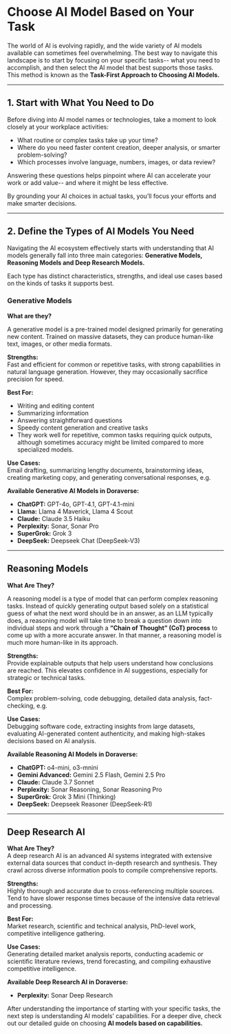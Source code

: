 # Choose AI Model Based on Your Task

The world of AI is evolving rapidly, and the wide variety of AI models available can sometimes feel overwhelming. The best way to navigate this landscape is to start by focusing on your specific tasks-- what you need to accomplish, and then select the AI model that best supports those tasks. This method is known as the **Task-First Approach to Choosing AI Models.**

***

## 1. Start with What You Need to Do

Before diving into AI model names or technologies, take a moment to look closely at your workplace activities:

* What routine or complex tasks take up your time?
* Where do you need faster content creation, deeper analysis, or smarter problem-solving?
* Which processes involve language, numbers, images, or data review?

Answering these questions helps pinpoint where AI can accelerate your work or add value-- and where it might be less effective.

By grounding your AI choices in actual tasks, you’ll focus your efforts and make smarter decisions.

***

## 2. Define the Types of AI Models You Need

Navigating the AI ecosystem effectively starts with understanding that AI models generally fall into three main categories: **Generative Models, Reasoning Models and Deep Research Models.**

Each type has distinct characteristics, strengths, and ideal use cases based on the kinds of tasks it supports best.

### **Generative Models**

**What are they?**

A generative model is a pre-trained model designed primarily for generating new content. Trained on massive datasets, they can produce human-like text, images, or other media formats.

**Strengths:**\
Fast and efficient for common or repetitive tasks, with strong capabilities in natural language generation. However, they may occasionally sacrifice precision for speed.

**Best For:**

* Writing and editing content
* Summarizing information
* Answering straightforward questions
* Speedy content generation and creative tasks
* They work well for repetitive, common tasks requiring quick outputs, although sometimes accuracy might be limited compared to more specialized models.

**Use Cases:**\
Email drafting, summarizing lengthy documents, brainstorming ideas, creating marketing copy, and generating conversational responses, e.g.

**Available Generative AI Models in Doraverse:**&#x20;

* **ChatGPT:** GPT-4o, GPT-4.1, GPT-4.1-mini
* **Llama:** Llama 4 Maverick, Llama 4 Scout
* **Claude:** Claude 3.5 Haiku&#x20;
* **Perplexity:** Sonar, Sonar Pro
* **SuperGrok:** Grok 3
* **DeepSeek:** Deepseek Chat (DeepSeek-V3)

***

## **Reasoning Models**

**What Are They?**

A reasoning model is a type of model that can perform complex reasoning tasks. Instead of quickly generating output based solely on a statistical guess of what the next word should be in an answer, as an LLM typically does, a reasoning model will take time to break a question down into individual steps and work through a **“Chain of Thought” (CoT) process** to come up with a more accurate answer. In that manner, a reasoning model is much more human-like in its approach.

**Strengths:**\
Provide explainable outputs that help users understand how conclusions are reached. This elevates confidence in AI suggestions, especially for strategic or technical tasks.

**Best For:**\
Complex problem-solving, code debugging, detailed data analysis, fact-checking, e.g.

**Use Cases:**\
Debugging software code, extracting insights from large datasets, evaluating AI-generated content authenticity, and making high-stakes decisions based on AI analysis.

**Available Reasoning AI Models in Doraverse:**&#x20;

* **ChatGPT:** o4-mini, o3-mnini
* **Gemini Advanced:** Gemini 2.5 Flash, Gemini 2.5 Pro
* **Claude:** Claude 3.7 Sonnet
* **Perplexity:** Sonar Reasoning, Sonar Reasoning Pro
* **SuperGrok:** Grok 3 Mini (Thinking)
* **DeepSeek:** Deepseek Reasoner (DeepSeek-R1)

***

## **Deep Research AI**

**What Are They?**\
A deep research AI is an advanced AI systems integrated with extensive external data sources that conduct in-depth research and synthesis. They crawl across diverse information pools to compile comprehensive reports.

**Strengths:**\
Highly thorough and accurate due to cross-referencing multiple sources. Tend to have slower response times because of the intensive data retrieval and processing.

**Best For:**\
Market research, scientific and technical analysis, PhD-level work, competitive intelligence gathering.

**Use Cases:**\
Generating detailed market analysis reports, conducting academic or scientific literature reviews, trend forecasting, and compiling exhaustive competitive intelligence.

**Available Deep Research AI in Doraverse:**&#x20;

* **Perplexity:** Sonar Deep Research



After understanding the importance of starting with your specific tasks, the next step is understanding AI models’ capabilities. For a deeper dive, check out our detailed guide on choosing **AI models based on capabilities.**



